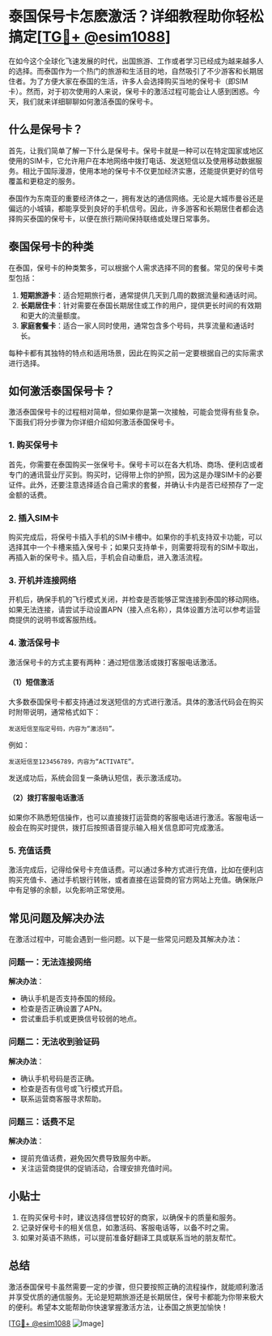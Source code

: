 # 泰国保号卡怎麽激活？详细教程助你轻松搞定[[TG💪+ @esim1088](https://t.me/s/esim1088)]

在如今这个全球化飞速发展的时代，出国旅游、工作或者学习已经成为越来越多人的选择。而泰国作为一个热门的旅游和生活目的地，自然吸引了不少游客和长期居住者。为了方便大家在泰国的生活，许多人会选择购买当地的保号卡（即SIM卡）。然而，对于初次使用的人来说，保号卡的激活过程可能会让人感到困惑。今天，我们就来详细聊聊如何激活泰国的保号卡。

## 什么是保号卡？

首先，让我们简单了解一下什么是保号卡。保号卡就是一种可以在特定国家或地区使用的SIM卡，它允许用户在本地网络中拨打电话、发送短信以及使用移动数据服务。相比于国际漫游，使用本地的保号卡不仅更加经济实惠，还能提供更好的信号覆盖和更稳定的服务。

泰国作为东南亚的重要经济体之一，拥有发达的通信网络。无论是大城市曼谷还是偏远的小城镇，都能享受到良好的手机信号。因此，许多游客和长期居住者都会选择购买泰国的保号卡，以便在旅行期间保持联络或处理日常事务。

## 泰国保号卡的种类

在泰国，保号卡的种类繁多，可以根据个人需求选择不同的套餐。常见的保号卡类型包括：

1. **短期旅游卡**：适合短期旅行者，通常提供几天到几周的数据流量和通话时间。
2. **长期居住卡**：针对需要在泰国长期居住或工作的用户，提供更长时间的有效期和更大的流量额度。
3. **家庭套餐卡**：适合一家人同时使用，通常包含多个号码，共享流量和通话时长。

每种卡都有其独特的特点和适用场景，因此在购买之前一定要根据自己的实际需求进行选择。

## 如何激活泰国保号卡？

激活泰国保号卡的过程相对简单，但如果你是第一次接触，可能会觉得有些复杂。下面我们将分步骤为你详细介绍如何激活泰国保号卡。

### 1. 购买保号卡

首先，你需要在泰国购买一张保号卡。保号卡可以在各大机场、商场、便利店或者专门的通讯营业厅买到。购买时，记得带上你的护照，因为这是办理SIM卡的必要证件。此外，还要注意选择适合自己需求的套餐，并确认卡内是否已经预存了一定金额的话费。

### 2. 插入SIM卡

购买完成后，将保号卡插入手机的SIM卡槽中。如果你的手机支持双卡功能，可以选择其中一个卡槽来插入保号卡；如果只支持单卡，则需要将现有的SIM卡取出，再插入新的保号卡。插入后，手机会自动重启，进入激活流程。

### 3. 开机并连接网络

开机后，确保手机的飞行模式关闭，并检查是否能够正常连接到泰国的移动网络。如果无法连接，请尝试手动设置APN（接入点名称），具体设置方法可以参考运营商提供的说明书或客服热线。

### 4. 激活保号卡

激活保号卡的方式主要有两种：通过短信激活或拨打客服电话激活。

#### （1）短信激活

大多数泰国保号卡都支持通过发送短信的方式进行激活。具体的激活代码会在购买时附带说明，通常格式如下：

```
发送短信至指定号码，内容为“激活码”。
```

例如：
```
发送短信至123456789，内容为“ACTIVATE”。
```

发送成功后，系统会回复一条确认短信，表示激活成功。

#### （2）拨打客服电话激活

如果你不熟悉短信操作，也可以直接拨打运营商的客服电话进行激活。客服电话一般会在购买时提供，拨打后按照语音提示输入相关信息即可完成激活。

### 5. 充值话费

激活完成后，记得给保号卡充值话费。可以通过多种方式进行充值，比如在便利店购买充值卡、通过手机银行转账，或者直接在运营商的官方网站上充值。确保账户中有足够的余额，以免影响正常使用。

## 常见问题及解决办法

在激活过程中，可能会遇到一些问题。以下是一些常见问题及其解决办法：

### 问题一：无法连接网络

**解决办法**：
- 确认手机是否支持泰国的频段。
- 检查是否正确设置了APN。
- 尝试重启手机或更换信号较弱的地点。

### 问题二：无法收到验证码

**解决办法**：
- 确认手机号码是否正确。
- 检查是否有信号或飞行模式开启。
- 联系运营商客服寻求帮助。

### 问题三：话费不足

**解决办法**：
- 提前充值话费，避免因欠费导致服务中断。
- 关注运营商提供的促销活动，合理安排充值时间。

## 小贴士

1. 在购买保号卡时，建议选择信誉较好的商家，以确保卡的质量和服务。
2. 记录好保号卡的相关信息，如激活码、客服电话等，以备不时之需。
3. 如果对英语不熟练，可以提前准备好翻译工具或联系当地的朋友帮忙。

## 总结

激活泰国保号卡虽然需要一定的步骤，但只要按照正确的流程操作，就能顺利激活并享受优质的通信服务。无论是短期旅游还是长期居住，保号卡都能为你带来极大的便利。希望本文能帮助你快速掌握激活方法，让泰国之旅更加愉快！

[[TG💪+ @esim1088](https://t.me/s/esim1088) ![Image](https://i.postimg.cc/4NQfJmqS/Snipaste-2025-05-13-00-14-12.png)]